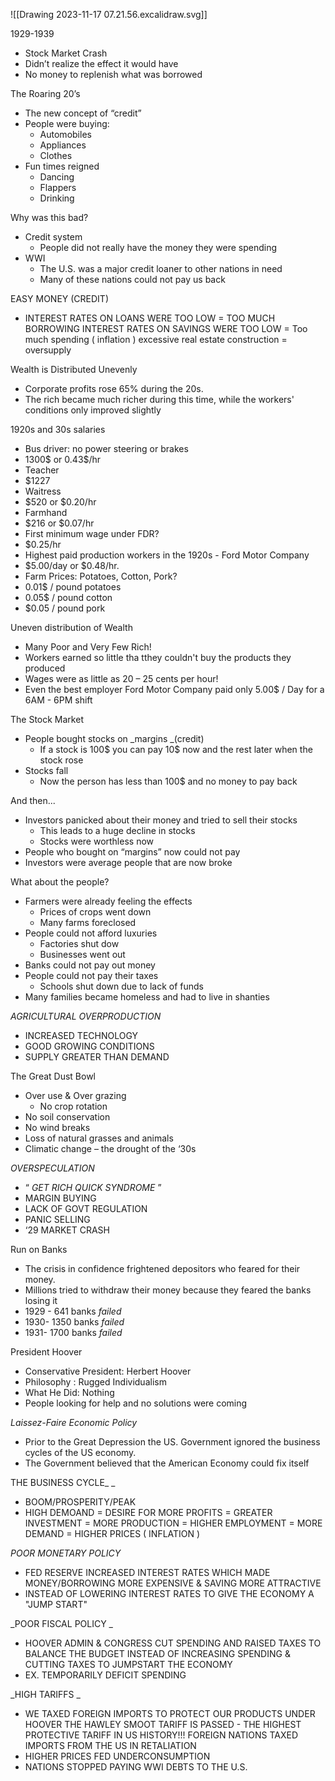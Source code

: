 ![[Drawing 2023-11-17 07.21.56.excalidraw.svg]]

1929-1939

* Stock Market Crash
* Didn’t realize the effect it would have
* No money to replenish what was borrowed

The Roaring 20’s

* The new concept of “credit” 
* People were buying:
    * Automobiles
    * Appliances
    * Clothes
* Fun times reigned
    * Dancing
    * Flappers
    * Drinking

Why was this bad?

* Credit system
    * People did not really have the money they were spending
* WWI
    * The U.S. was a major credit loaner to other nations in need
    * Many of these nations could not pay us back

EASY MONEY (CREDIT) 

* INTEREST RATES ON LOANS WERE TOO LOW = TOO MUCH BORROWING INTEREST RATES ON SAVINGS WERE TOO LOW  = Too much spending ( inflation ) excessive real estate construction = oversupply 

Wealth is Distributed Unevenly

* Corporate profits rose 65% during the 20s.
* The rich became much richer during this time, while the workers' conditions only improved slightly

1920s and 30s salaries

* Bus driver: no power steering or brakes
* 1300$ or 0.43$/hr
* Teacher
* $1227 
* Waitress
* $520 or $0.20/hr 
* Farmhand 
* $216 or $0.07/hr
* First minimum wage under FDR? 
* $0.25/hr
* Highest paid production workers in the 1920s - Ford Motor Company 
* $5.00/day or $0.48/hr. 
* Farm Prices: Potatoes, Cotton, Pork? 
* 0.01$ / pound potatoes
* 0.05$ / pound cotton
* $0.05 / pound pork 

Uneven distribution of Wealth

* Many Poor and Very Few Rich! 
* Workers earned so little tha tthey couldn't buy the products they produced
* Wages were as little as 20 – 25 cents per hour! 
* Even the best employer Ford Motor Company paid only 5.00$ / Day for a 6AM - 6PM shift

The Stock Market

* People bought stocks on _margins _(credit)
    * If a stock is 100$ you can pay 10$ now and the rest later when the stock rose
* Stocks fall
    * Now the person has less than 100$ and no money to pay back

And then...

* Investors panicked about their money and tried to sell their stocks
    * This leads to a huge decline in stocks
    * Stocks were worthless now 
* People who bought on “margins” now could not pay
* Investors were average people that are now broke 

What about the people? 

* Farmers were already feeling the effects
    * Prices of crops went down
    * Many farms foreclosed
* People could not afford luxuries
    * Factories shut dow
    * Businesses went out
* Banks could not pay out money
* People could not pay their taxes
    * Schools shut down due to lack of funds 
* Many families became homeless and had to live in shanties

_AGRICULTURAL OVERPRODUCTION_

* INCREASED TECHNOLOGY 
* GOOD GROWING CONDITIONS
* SUPPLY GREATER THAN DEMAND

The Great Dust Bowl

* Over use & Over grazing 
    * No crop rotation
* No soil conservation
* No wind breaks
* Loss of natural grasses and animals 
* Climatic change – the drought of the ‘30s

_OVERSPECULATION_

* “ _GET RICH QUICK SYNDROME_ ” 
* MARGIN BUYING
* LACK OF GOVT REGULATION
* PANIC SELLING
* ‘29 MARKET CRASH 

Run on Banks

* The crisis in confidence frightened depositors who feared for their money.
* Millions tried to withdraw their money because they feared the banks losing it 
* 1929 - 641 banks _failed_
* 1930- 1350 banks _failed_
* 1931- 1700 banks _failed_

President Hoover 

* Conservative President: Herbert Hoover
* Philosophy : Rugged Individualism
* What He Did: Nothing
* People looking for help and no solutions were coming

_Laissez-Faire Economic Policy_

* Prior to the Great Depression the US. Government ignored the business cycles of the US economy. 
* The Government believed that the American Economy could fix itself 

THE BUSINESS CYCLE_ _

* BOOM/PROSPERITY/PEAK 
* HIGH DEMOAND = DESIRE FOR MORE PROFITS = GREATER INVESTMENT = MORE PRODUCTION = HIGHER EMPLOYMENT = MORE DEMAND = HIGHER PRICES ( INFLATION ) 

_POOR MONETARY POLICY_

* FED RESERVE INCREASED INTEREST RATES WHICH MADE MONEY/BORROWING MORE EXPENSIVE & SAVING MORE ATTRACTIVE
* INSTEAD OF LOWERING INTEREST RATES TO GIVE THE ECONOMY A "JUMP START"

_POOR FISCAL POLICY _

* HOOVER ADMIN & CONGRESS CUT SPENDING AND RAISED TAXES TO BALANCE THE BUDGET INSTEAD OF INCREASING SPENDING & CUTTING TAXES TO JUMPSTART THE ECONOMY 
* EX. TEMPORARILY DEFICIT SPENDING

_HIGH TARIFFS _

* WE TAXED FOREIGN IMPORTS TO PROTECT OUR PRODUCTS UNDER HOOVER THE HAWLEY SMOOT TARIFF IS PASSED - THE HIGHEST PROTECTIVE TARIFF IN US HISTORY!!! FOREIGN NATIONS TAXED IMPORTS FROM THE US IN RETALIATION 
* HIGHER PRICES FED UNDERCONSUMPTION 
* NATIONS STOPPED PAYING WWI DEBTS TO THE U.S.